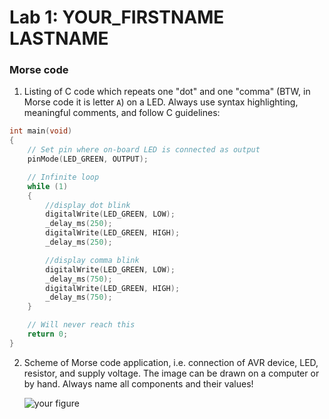 # Lab 1: YOUR_FIRSTNAME LASTNAME

### Morse code

1. Listing of C code which repeats one "dot" and one "comma" (BTW, in Morse code it is letter `A`) on a LED. Always use syntax highlighting, meaningful comments, and follow C guidelines:

```c
int main(void)
{
    // Set pin where on-board LED is connected as output
    pinMode(LED_GREEN, OUTPUT);

    // Infinite loop
    while (1)
    {
        //display dot blink
        digitalWrite(LED_GREEN, LOW);
        _delay_ms(250);
        digitalWrite(LED_GREEN, HIGH);
        _delay_ms(250);

        //display comma blink
        digitalWrite(LED_GREEN, LOW);
        _delay_ms(750);
        digitalWrite(LED_GREEN, HIGH);
        _delay_ms(750);
    }

    // Will never reach this
    return 0;
}
```

2. Scheme of Morse code application, i.e. connection of AVR device, LED, resistor, and supply voltage. The image can be drawn on a computer or by hand. Always name all components and their values!

   ![your figure]()
